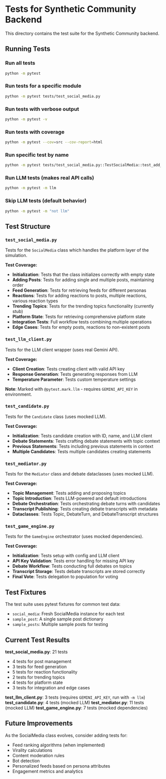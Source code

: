 # Tests for Synthetic Community Backend

This directory contains the test suite for the Synthetic Community backend.

## Running Tests

### Run all tests
```bash
python -m pytest
```

### Run tests for a specific module
```bash
python -m pytest tests/test_social_media.py
```

### Run tests with verbose output
```bash
python -m pytest -v
```

### Run tests with coverage
```bash
python -m pytest --cov=src --cov-report=html
```

### Run specific test by name
```bash
python -m pytest tests/test_social_media.py::TestSocialMedia::test_add_post_single
```

### Run LLM tests (makes real API calls)
```bash
python -m pytest -m llm
```

### Skip LLM tests (default behavior)
```bash
python -m pytest -m "not llm"
```

## Test Structure

### `test_social_media.py`
Tests for the `SocialMedia` class which handles the platform layer of the simulation.

**Test Coverage:**
- **Initialization**: Tests that the class initializes correctly with empty state
- **Adding Posts**: Tests for adding single and multiple posts, maintaining order
- **Feed Generation**: Tests for retrieving feeds for different personas
- **Reactions**: Tests for adding reactions to posts, multiple reactions, various reaction types
- **Trending Topics**: Tests for the trending topics functionality (currently stub)
- **Platform State**: Tests for retrieving comprehensive platform state
- **Integration Tests**: Full workflow tests combining multiple operations
- **Edge Cases**: Tests for empty posts, reactions to non-existent posts

### `test_llm_client.py`
Tests for the LLM client wrapper (uses real Gemini API).

**Test Coverage:**
- **Client Creation**: Tests creating client with valid API key
- **Response Generation**: Tests generating responses from LLM
- **Temperature Parameter**: Tests custom temperature settings

**Note**: Marked with `@pytest.mark.llm` - requires `GEMINI_API_KEY` in environment.

### `test_candidate.py`
Tests for the `Candidate` class (uses mocked LLM).

**Test Coverage:**
- **Initialization**: Tests candidate creation with ID, name, and LLM client
- **Debate Statements**: Tests crafting debate statements with topic context
- **Previous Statements**: Tests including previous statements in context
- **Multiple Candidates**: Tests multiple candidates creating statements

### `test_mediator.py`
Tests for the `Mediator` class and debate dataclasses (uses mocked LLM).

**Test Coverage:**
- **Topic Management**: Tests adding and proposing topics
- **Topic Introduction**: Tests LLM-powered and default introductions
- **Debate Orchestration**: Tests orchestrating debate turns with candidates
- **Transcript Publishing**: Tests creating debate transcripts with metadata
- **Dataclasses**: Tests Topic, DebateTurn, and DebateTranscript structures

### `test_game_engine.py`
Tests for the `GameEngine` orchestrator (uses mocked dependencies).

**Test Coverage:**
- **Initialization**: Tests setup with config and LLM client
- **API Key Validation**: Tests error handling for missing API key
- **Debate Workflow**: Tests conducting full debates on topics
- **Transcript Storage**: Tests debate transcripts are stored correctly
- **Final Vote**: Tests delegation to population for voting

## Test Fixtures

The test suite uses pytest fixtures for common test data:

- `social_media`: Fresh SocialMedia instance for each test
- `sample_post`: A single sample post dictionary
- `sample_posts`: Multiple sample posts for testing

## Current Test Results

**test_social_media.py**: 21 tests
- 4 tests for post management
- 3 tests for feed generation
- 5 tests for reaction functionality
- 2 tests for trending topics
- 4 tests for platform state
- 3 tests for integration and edge cases

**test_llm_client.py**: 3 tests (requires `GEMINI_API_KEY`, run with `-m llm`)
**test_candidate.py**: 4 tests (mocked LLM)
**test_mediator.py**: 11 tests (mocked LLM)
**test_game_engine.py**: 7 tests (mocked dependencies)

## Future Improvements

As the SocialMedia class evolves, consider adding tests for:
- Feed ranking algorithms (when implemented)
- Virality calculations
- Content moderation rules
- Bot detection
- Personalized feeds based on persona attributes
- Engagement metrics and analytics
